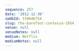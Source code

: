 ```yaml
---
sequence: 257
date: '2012-12-30'
imdbId: tt0046754
slug: the-barefoot-contessa-1954
venue: null
venueNotes: null
medium: Netflix
mediumNotes: null
---
```


